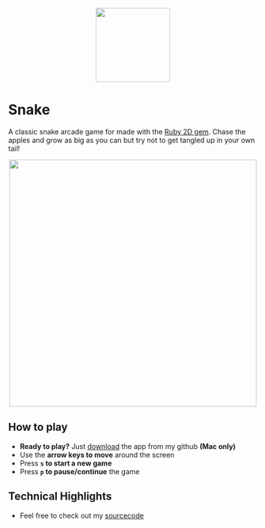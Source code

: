  <p align="center"><img width="150" src="https://i.postimg.cc/fbprstsj/snake-icon.png"></p>

# Snake
A classic snake arcade game for made with the [Ruby 2D gem](https://github.com/ruby2d/ruby2d). Chase the apples and grow as big as you can but try not to get tangled up in your own tail!

 <p align="center"><img width="500" src="https://i.postimg.cc/y6ZzDKr8/snake-ui.png"></p>

## How to play

- **Ready to play?** Just [download](https://github.com/bodilhundevad/snake/raw/master/build/Snake.app/Contents/MacOS/app) the app from my github **(Mac only)**
- Use the **arrow keys to move** around the screen
- Press **`s` to start a new game**
- Press **`p` to pause/continue** the game

## Technical Highlights

- Feel free to check out my [sourcecode](https://github.com/bodilhundevad/snake/blob/master/snake.rb)

